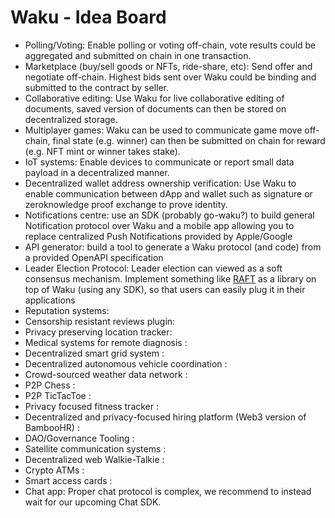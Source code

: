 # Waku - Idea Board


- Polling/Voting: Enable polling or voting off-chain, vote results could be aggregated and submitted on chain in one transaction.
- Marketplace (buy/sell goods or NFTs, ride-share, etc): Send offer and negotiate off-chain. Highest bids sent over Waku could be binding and submitted to the contract by seller.
- Collaborative editing: Use Waku for live collaborative editing of documents, saved version of documents can then be stored on decentralized storage.
- Multiplayer games: Waku can be used to communicate game move off-chain, final state (e.g. winner) can then be submitted on chain for reward (e.g. NFT mint or winner takes stake).
- IoT systems: Enable devices to communicate or report small data payload in a decentralized manner.
- Decentralized wallet address ownership verification: Use Waku to enable communication between dApp and wallet such as signature or zeroknowledge proof exchange to prove identity.
- Notifications centre: use an SDK (probably go-waku?) to build general Notification protocol over Waku and a mobile app allowing you to replace centralized Push Notifications provided by Apple/Google
- API generator: build a tool to generate a Waku protocol (and code) from a provided OpenAPI specification 
- Leader Election Protocol: Leader election can viewed as a soft consensus mechanism. Implement something like [RAFT](https://raft.github.io/) as a library on top of Waku (using any SDK), so that users can easily plug it in their applications
- Reputation systems:
- Censorship resistant reviews plugin:
- Privacy preserving location tracker:
- Medical systems for remote diagnosis :
- Decentralized smart grid system :
- Decentralized autonomous vehicle coordination :
- Crowd-sourced weather data network :
- P2P Chess :
- P2P TicTacToe :
- Privacy focused fitness tracker :
- Decentralized and privacy-focused hiring platform (Web3 version of BambooHR) :
- DAO/Governance Tooling :
- Satellite communication systems :
- Decentralized web Walkie-Talkie :
- Crypto ATMs :
- Smart access cards :
- Chat app: Proper chat protocol is complex, we recommend to instead wait for our upcoming Chat SDK.
